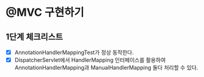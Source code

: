 # @MVC 구현하기

## 1단계 체크리스트
- [X] AnnotationHandlerMappingTest가 정상 동작한다.
- [X] DispatcherServlet에서 HandlerMapping 인터페이스를 활용하여 AnnotationHandlerMapping과 ManualHandlerMapping 둘다 처리할 수 있다.
